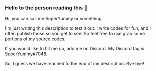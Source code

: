 ### Hello to the person reading this 👋
Hi, you can call me SuperYummy or something.

I'm just writing this description to test it out. I write codes for fun, and I often publish those so you get to see! So feel free to use grab some portions of my source codes.

If you would like to hit me up, add me on Discord. My Discord tag is SuperYummy#7048.

So, I guess we have reached to the end of my description. Bye bye!
